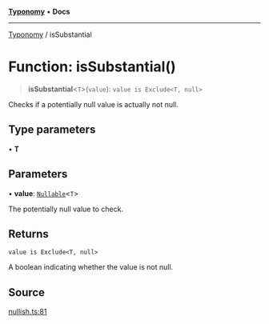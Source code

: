 [**Typonomy**](../README.md) • **Docs**

***

[Typonomy](../globals.md) / isSubstantial

# Function: isSubstantial()

> **isSubstantial**\<`T`\>(`value`): `value is Exclude<T, null>`

Checks if a potentially null value is actually not null.

## Type parameters

• **T**

## Parameters

• **value**: [`Nullable`](../type-aliases/Nullable.md)\<`T`\>

The potentially null value to check.

## Returns

`value is Exclude<T, null>`

A boolean indicating whether the value is not null.

## Source

[nullish.ts:81](https://github.com/softcraft-development/typonomy/blob/09474e7d86c7eb31d4c29237c93a572fbae7f0d9/src/nullish.ts#L81)
